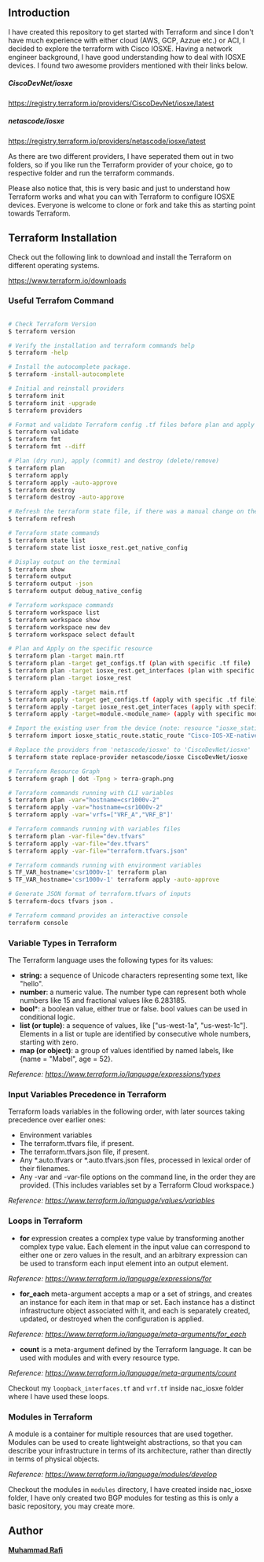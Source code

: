 ## Introduction
I have created this repository to get started with Terraform and since I don't have much experience with either cloud (AWS, GCP, Azzue etc.) or ACI, I decided to explore the terraform with Cisco IOSXE. Having a network engineer background, I have good understanding how to deal with IOSXE devices. I found two awesome providers mentioned with their links below. 

##### CiscoDevNet/iosxe
https://registry.terraform.io/providers/CiscoDevNet/iosxe/latest

##### netascode/iosxe
https://registry.terraform.io/providers/netascode/iosxe/latest

As there are two different providers, I have seperated them out in two folders, so if you like run the Terraform provider of your choice, go to respective folder and run the terraform commands.

Please also notice that, this is very basic and just to understand how Terraform works and what you can with Terraform to configure IOSXE devices. Everyone is welcome to clone or fork and take this as starting point towards Terraform. 

## Terraform Installation 

Check out the following link to download and install the Terraform on different operating systems. 

https://www.terraform.io/downloads

### Useful Terrafom Command 

```bash  

# Check Terraform Version 
$ terraform version

# Verify the installation and terraform commands help
$ terraform -help

# Install the autocomplete package.
$ terraform -install-autocomplete

# Initial and reinstall providers 
$ terraform init
$ terraform init -upgrade
$ terraform providers

# Format and validate Terraform config .tf files before plan and apply
$ terraform validate
$ terraform fmt
$ terraform fmt --diff

# Plan (dry run), apply (commit) and destroy (delete/remove)
$ terraform plan
$ terraform apply
$ terraform apply -auto-approve
$ terraform destroy 
$ terraform destroy -auto-approve

# Refresh the terraform state file, if there was a manual change on the device
$ terraform refresh

# Terraform state commands 
$ terraform state list
$ terraform state list iosxe_rest.get_native_config

# Display output on the terminal 
$ terraform show
$ terraform output 
$ terraform output -json
$ terraform output debug_native_config

# Terraform workspace commands 
$ terraform workspace list 
$ terraform workspace show
$ terraform workspace new dev
$ terraform workspace select default

# Plan and Apply on the specific resource 
$ terraform plan -target main.rtf
$ terraform plan -target get_configs.tf (plan with specific .tf file)
$ terraform plan -target iosxe_rest.get_interfaces (plan with specific resource)
$ terraform plan -target iosxe_rest

$ terraform apply -target main.rtf
$ terraform apply -target get_configs.tf (apply with specific .tf file)
$ terraform apply -target iosxe_rest.get_interfaces (apply with specific resource)
$ terraform apply -target=module.<module_name> (apply with specific module)

# Import the existing user from the device (note: resource "iosxe_static_route.static_route" must exists otherwise won't import )
$ terraform import iosxe_static_route.static_route "Cisco-IOS-XE-native:native/ip/route/ip-route-interface-forwarding-list=10.20.0.0,255.255.255.0"

# Replace the providers from 'netascode/iosxe' to 'CiscoDevNet/iosxe'
$ terraform state replace-provider netascode/iosxe CiscoDevNet/iosxe 

# Terraform Resource Graph
$ terraform graph | dot -Tpng > terra-graph.png

# Terraform commands running with CLI variables
$ terraform plan -var="hostname=csr1000v-2"
$ terraform apply -var="hostname=csr1000v-2"
$ terraform apply -var='vrfs=["VRF_A","VRF_B"]'

# Terraform commands running with variables files
$ terraform plan -var-file="dev.tfvars"
$ terraform apply -var-file="dev.tfvars"
$ terraform apply -var-file="terraform.tfvars.json"

# Terraform commands running with environment variables
$ TF_VAR_hostname='csr1000v-1' terraform plan
$ TF_VAR_hostname='csr1000v-1' terraform apply -auto-approve

# Generate JSON format of terraform.tfvars of inputs
$ terraform-docs tfvars json .

# Terraform command provides an interactive console
terraform console 
```

### Variable Types in Terraform

The Terraform language uses the following types for its values:

* **string:** a sequence of Unicode characters representing some text, like "hello".
* **number**: a numeric value. The number type can represent both whole numbers like 15 and fractional values like 6.283185.
* **bool***: a boolean value, either true or false. bool values can be used in conditional logic.
* **list (or tuple)**: a sequence of values, like ["us-west-1a", "us-west-1c"]. Elements in a list or tuple are identified by consecutive whole numbers, starting with zero.
* **map (or object)**: a group of values identified by named labels, like {name = "Mabel", age = 52}.

*Reference: https://www.terraform.io/language/expressions/types*

### Input Variables Precedence in Terraform
Terraform loads variables in the following order, with later sources taking precedence over earlier ones:

* Environment variables
* The terraform.tfvars file, if present.
* The terraform.tfvars.json file, if present.
* Any *.auto.tfvars or *.auto.tfvars.json files, processed in lexical order of their filenames.
* Any -var and -var-file options on the command line, in the order they are provided. (This includes variables set by a Terraform Cloud workspace.)

*Reference: https://www.terraform.io/language/values/variables*

### Loops in Terraform

* **for** expression creates a complex type value by transforming another complex type value. Each element in the input value can correspond to either one or zero values in the result, and an arbitrary expression can be used to transform each input element into an output element.

*Reference: https://www.terraform.io/language/expressions/for*

* **for_each** meta-argument accepts a map or a set of strings, and creates an instance for each item in that map or set. Each instance has a distinct infrastructure object associated with it, and each is separately created, updated, or destroyed when the configuration is applied.

*Reference: https://www.terraform.io/language/meta-arguments/for_each*

* **count** is a meta-argument defined by the Terraform language. It can be used with modules and with every resource type.

*Reference: https://www.terraform.io/language/meta-arguments/count*

Checkout my `loopback_interfaces.tf` and `vrf.tf` inside nac_iosxe folder where I have used these loops.  

### Modules in Terraform

A module is a container for multiple resources that are used together. Modules can be used to create lightweight abstractions, so that you can describe your infrastructure in terms of its architecture, rather than directly in terms of physical objects.

*Reference: https://www.terraform.io/language/modules/develop*

Checkout the modules in `modules` directory, I have created inside nac_iosxe folder, I have only created two BGP modules for testing as this is only a basic repository, you may create more. 

## Author 
__[Muhammad Rafi](https://www.linkedin.com/in/muhammad-rafi-0a37a248/)__


